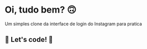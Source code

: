 # Oi, tudo bem?  🙃
Um simples clone da interface de login do Instagram para pratica
## 🚀 Let's code! 🚀
